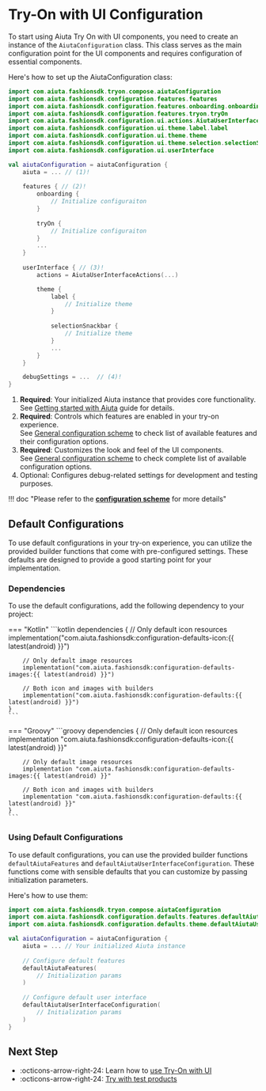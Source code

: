 # Try-On with UI Configuration

To start using Aiuta Try On with UI components, you need to create an instance of the `AiutaConfiguration` class. This class serves as the main configuration point for the UI components and requires configuration of essential components.

Here's how to set up the AiutaConfiguration class:

```kotlin
import com.aiuta.fashionsdk.tryon.compose.aiutaConfiguration
import com.aiuta.fashionsdk.configuration.features.features
import com.aiuta.fashionsdk.configuration.features.onboarding.onboarding
import com.aiuta.fashionsdk.configuration.features.tryon.tryOn
import com.aiuta.fashionsdk.configuration.ui.actions.AiutaUserInterfaceActions
import com.aiuta.fashionsdk.configuration.ui.theme.label.label
import com.aiuta.fashionsdk.configuration.ui.theme.theme
import com.aiuta.fashionsdk.configuration.ui.theme.selection.selectionSnackbar
import com.aiuta.fashionsdk.configuration.ui.userInterface

val aiutaConfiguration = aiutaConfiguration {
    aiuta = ... // (1)!
    
    features { // (2)!
        onboarding {
            // Initialize configuraiton
        }
        
        tryOn {
            // Initialize configuraiton
        }
        ...
    }
    
    userInterface { // (3)!
        actions = AiutaUserInterfaceActions(...)

        theme {
            label {
                // Initialize theme
            }
            
            selectionSnackbar {
                // Initialize theme
            }
            ...
        }
    }

    debugSettings = ...  // (4)!
}
```

1. __Required__: Your initialized Aiuta instance that provides core functionality.  
See [Getting started with Aiuta](/sdk/android/base/aiuta-getting-started.md) guide for details.
2. __Required__: Controls which features are enabled in your try-on experience.  
See [General configuration scheme](/sdk/developer/configuration/features/index.md) to check list of available features and their configuration options.
3. __Required__: Customizes the look and feel of the UI components.  
See [General configuration scheme](/sdk/developer/configuration/ui/index.md) to check complete list of available configuration options.
4. Optional: Configures debug-related settings for development and testing purposes.


!!! doc "Please refer to the [__configuration scheme__](/sdk/developer/configuration/index.md) for more details"

## Default Configurations

To use default configurations in your try-on experience, you can utilize the provided builder functions that come with pre-configured settings. These defaults are designed to provide a good starting point for your implementation.


### Dependencies

To use the default configurations, add the following dependency to your project:

=== "Kotlin"
    ```kotlin
    dependencies {
        // Only default icon resources
        implementation("com.aiuta.fashionsdk:configuration-defaults-icon:{{ latest(android) }}")

        // Only default image resources
        implementation("com.aiuta.fashionsdk:configuration-defaults-images:{{ latest(android) }}")

        // Both icon and images with builders
        implementation("com.aiuta.fashionsdk:configuration-defaults:{{ latest(android) }}")
    }
    ```

=== "Groovy"
    ```groovy
    dependencies {
        // Only default icon resources
        implementation "com.aiuta.fashionsdk:configuration-defaults-icon:{{ latest(android) }}"

        // Only default image resources
        implementation "com.aiuta.fashionsdk:configuration-defaults-images:{{ latest(android) }}"

        // Both icon and images with builders
        implementation "com.aiuta.fashionsdk:configuration-defaults:{{ latest(android) }}"
    }
    ```

### Using Default Configurations

To use default configurations, you can use the provided builder functions `defaultAiutaFeatures` and `defaultAiutaUserInterfaceConfiguration`. These functions come with sensible defaults that you can customize by passing initialization parameters.

Here's how to use them:


```kotlin
import com.aiuta.fashionsdk.tryon.compose.aiutaConfiguration
import com.aiuta.fashionsdk.configuration.defaults.features.defaultAiutaFeatures
import com.aiuta.fashionsdk.configuration.defaults.theme.defaultAiutaUserInterfaceConfiguration

val aiutaConfiguration = aiutaConfiguration {
    aiuta = ... // Your initialized Aiuta instance
    
    // Configure default features
    defaultAiutaFeatures(
        // Initialization params
    )
    
    // Configure default user interface
    defaultAiutaUserInterfaceConfiguration(
        // Initialization params
    )
}
```

## Next Step

<div class="grid cards" markdown>

- :octicons-arrow-right-24: Learn how to [use Try-On with UI](/sdk/android/tryon-ui/basic-usage.md)
- :octicons-arrow-right-24: [Try with test products](/sdk/android/tryon-ui/quick-test.md)

</div>
